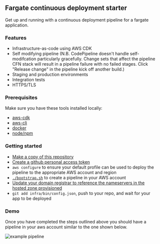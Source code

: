 ## Fargate continuous deployment starter

Get up and running with a continuous deployment pipeline for a fargate application.

### Features

* Infrastructure-as-code using AWS CDK
* Self modifying pipeline (N.B. CodePipeline doesn't handle self-modifcation particularly gracefully. Change sets that affect the pipeline CFN stack will result in a pipeline failure with no failed stages. Click "Release change" in the pipeline kick off another build.)
* Staging and production environments
* Integration tests
* HTTPS/TLS

### Prerequisites

Make sure you have these tools installed locally:

* [aws-cdk](https://www.npmjs.com/package/aws-cdk)
* [aws-cli](https://aws.amazon.com/cli)
* [docker](https://docs.docker.com/get-docker)
* [node/npm](https://nodejs.org/en/download)

### Getting started

* [Make a copy of this repository](https://github.com/liambuchanan/fargate-continuous-deployment-starter/generate)
* [Create a github personal access token](https://docs.github.com/en/free-pro-team@latest/github/authenticating-to-github/creating-a-personal-access-token)
* `aws configure` to ensure your default profile can be used to deploy the pipeline to the appropriate AWS account and region
* [`./bootstrap.sh`](./bootstrap.sh) to create a pipeline in your AWS account
* [Update your domain registrar to reference the nameservers in the hosted zone provisioned](https://docs.aws.amazon.com/Route53/latest/DeveloperGuide/GetInfoAboutHostedZone.html)
* `git add infra/bin/config.json`, push to your repo, and wait for your app to be deployed


### Demo

Once you have completed the steps outlined above you should have a pipeline in your aws account similar to the one shown below.

![example pipeline](https://user-images.githubusercontent.com/2258401/101295210-3706ce80-37ea-11eb-9862-e96850feaee3.png)
